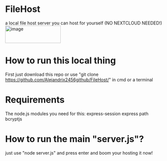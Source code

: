 # FileHost
a local file host server you can host for yourself (NO NEXTCLOUD NEEDED!)
<img width="178" height="56" alt="image" src="https://github.com/user-attachments/assets/389b63a5-352a-411b-b919-339b56d2259f" />

# How to run this local thing
First just download this repo or use "git clone https://github.com/Alejandrix2456github/FileHost/" in cmd or a terminal


# Requirements
The node.js modules you need for this:
express-session
express
path
bcryptjs

# How to run the main "server.js"?
just use "node server.js" and press enter and boom your hosting it now!
